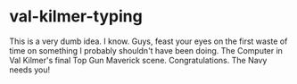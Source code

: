 # val-kilmer-typing
This is a very dumb idea. I know. Guys, feast your eyes on the first waste of time on something I probably shouldn't have been doing. The Computer in Val Kilmer's final Top Gun Maverick scene. Congratulations. The Navy needs you!
